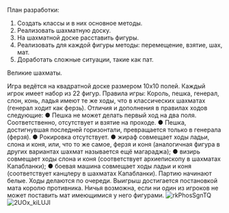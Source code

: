План разработки:
1. Создать классы и в них основное методы.
2. Реализовать шахматную доску.
3. На шахматной доске расставить фигуры.
4. Реализовать для каждой фигуры методы: перемещение, взятие, шах, мат.
5. Доработать сложные ситуации, такие как пат.

 Великие шахматы.

Игра ведётся на квадратной доске размером 10x10 полей. Каждый
игрок имеет набор из 22 фигур.
Правила игры:
Король, пешка, генерал, слон, конь, ладья имеют те же ходы, что в
классических шахматах (генерал ходит как ферзь). Отличия и
дополнения в правилах ходов следующие:
● Пешка не может делать первый ход на два поля.
Соответственно, отсутствует и взятие на проходе.
● Пешка, достигнувшая последней горизонтали,
превращается только в генерала (ферзя).
● Рокировка отсутствует.
● жираф совмещает ходы ладьи, слона и коня, или, что
то же самое, ферзя и коня (аналогичная фигура в других
вариантах шахмат называется ещё магараджа);
● визирь совмещает ходы слона и коня (соответствует
архиепископу в шахматах Капабланки);
● боевая машина совмещает ходы ладьи и коня
(соответствует канцлеру в шахматах Капабланки).
Партию начинают белые. Ходы делаются по очереди. Выигрыш
достигается постановкой мата королю противника. Ничья возможна,
если ни один из игроков не может поставить мат имеющимися у
него фигурами.
![rkPhosSgnTQ](https://user-images.githubusercontent.com/58388133/209826640-55de427b-657d-49db-974e-00f8f1398d6e.jpg)
![2UOx_kiLUJI](https://user-images.githubusercontent.com/58388133/209826679-f4c28100-e1e7-4c09-a2e2-3c16ed38a17f.jpg)

